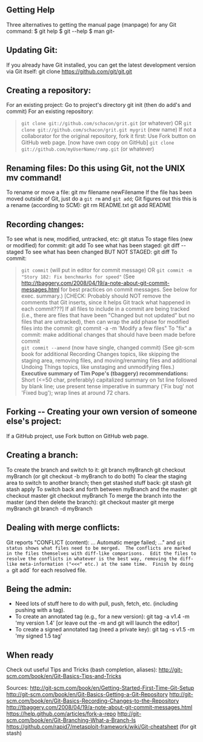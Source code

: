 ## Getting Help #

Three alternatives to getting the manual page (manpage) for any Git command:
    $ git help <verb>
    $ git <verb> --help
    $ man git-<verb>

## Updating Git: #

If you already have Git installed, you can get the latest development
version via Git itself:
    git clone https://github.com/git/git.git

## Creating a repository: #

For an existing project:
    Go to project's directory
    git init  (then do add's and commit)
For an existing repository:
>    `git clone git://github.com/schacon/grit.git`  (or whatever)
>  OR
>    `git clone git://github.com/schacon/grit.git mygrit` (new name)
If not a collaborator for the original repository, fork it first:
>   Use Fork button on GitHub web page. [now have own copy on GitHub]
>   `git clone git://github.com/myUserName/ramp.git` (or whatever)

## Renaming files:  Do this using Git, not the UNIX mv command! #

To rename or move a file:
    git mv filename newFilename
If the file has been moved outside of Git, just do a `git rm` and
`git add`; Git figures out this this is a rename (according to SCM):
    git rm README.txt
    git add README

## Recording changes: #

To see what is new, modified, untracked, etc:
    git status
To stage files (new or modified) for commit:
    git add <file>
To see what has been staged:
    git diff --staged
To see what has been changed BUT NOT STAGED:
    git diff
To commit:
>    `git commit` (will put in editor for commit message)
>  OR
>    `git commit -m  "Story 182: Fix benchmarks for speed"`
>  (See
>  <http://tbaggery.com/2008/04/19/a-note-about-git-commit-messages.html>
>  for best practices on commit messages.  See below for exec. summary.)
>  [CHECK: Probably should NOT remove the comments that Git
>  inserts, since it helps Git track what happened in each commit???]
If all files to include in a commit are being tracked (i.e., there
are files that have been "Changed but not updated" but no files that
are untracked), then can wrap the add phase for modified files into
the commit:
    git commit -a -m 'Modify a few files"
To "fix" a commit:
>   make additional changes that should have been made before commit  
>   `git commit --amend` (now have single, changed commit)
(See git-scm book for additional Recording Changes topics, like
skipping the staging area, removing files, and moving/renaming
files and additional Undoing Things topics, like unstaging and
unmodifying files.)
> __Executive summary of Tim Pope's (tbaggery) recommendations:__
>   Short (<=50 char, preferably) capitalized summary on 1st line followed
>   by blank line; use present tense imperative in summary ('Fix bug' not
>   'Fixed bug'); wrap lines at around 72 chars.

## Forking -- Creating your own version of someone else's project: #

If a GitHub project, use Fork button on GitHub web page.

## Creating a branch: #

To create the branch and switch to it:
    git branch myBranch
    git checkout myBranch  (or git checkout -b myBranch to do both)
To clear the staging area to switch to another branch; then get stashed stuff back:
    git stash
    git stash apply
To switch back and forth between myBranch and the master:
    git checkout master
    git checkout myBranch
To merge the branch into the master (and then delete the branch):
    git checkout master
    git merge myBranch
    git branch -d myBranch

## Dealing with merge conflicts: #

Git reports "CONFLICT (content): ...  Automatic merge failed; ..."
and `git status shows what files need to be merged.  The conflicts
are marked in the files themselves with diff-like comparisons.  Edit
the files to resolve the conflicts in whatever is the best way,
removing the diff-like meta-information ("<<<" etc.) at the same
time.  Finish by doing a `git add` for each resolved file.

## Being the admin: #
- Need lots of stuff here to do with pull, push, fetch, etc.
   (including pushing with a tag).
- To create an annotated tag (e.g., for a new version):
    git tag -a v1.4 -m 'my version 1.4'
        [or leave out the -m and git will launch the editor]
- To create a signed annotated tag (need a private key):
    git tag -s v1.5 -m 'my signed 1.5 tag'

## When ready #
Check out useful Tips and Tricks (bash completion, aliases):
    http://git-scm.com/book/en/Git-Basics-Tips-and-Tricks


Sources:
  http://git-scm.com/book/en/Getting-Started-First-Time-Git-Setup
  http://git-scm.com/book/en/Git-Basics-Getting-a-Git-Repository
  http://git-scm.com/book/en/Git-Basics-Recording-Changes-to-the-Repository
  http://tbaggery.com/2008/04/19/a-note-about-git-commit-messages.html
  https://help.github.com/articles/fork-a-repo
  http://git-scm.com/book/en/Git-Branching-What-a-Branch-Is
  https://github.com/rapid7/metasploit-framework/wiki/Git-cheatsheet (for git stash)
